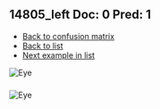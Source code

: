 ## 14805_left Doc: 0 Pred: 1
- [Back to confusion matrix](https://github.com/juliandewit/kaggle_retinopathy/blob/master/matrix.md)
- [Back to list](https://github.com/juliandewit/kaggle_retinopathy/blob/master/lists/01/list.md)
- [Next example in list](https://github.com/juliandewit/kaggle_retinopathy/blob/master/lists/01/14/1481_left.md)

![Eye](https://retinopaty.blob.core.windows.net/size1024/14805_left_0.jpeg)

### 

![Eye]()

